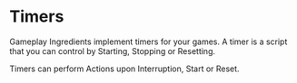 # Timers

Gameplay Ingredients implement timers for your games. A timer is a script that you can control by Starting, Stopping or Resetting.

Timers can perform Actions upon Interruption, Start or Reset.